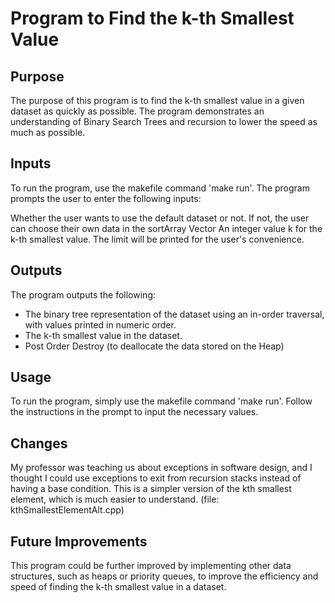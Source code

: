 # Program to Find the k-th Smallest Value

## Purpose
The purpose of this program is to find the k-th smallest value in a given dataset as quickly as possible. The program demonstrates an understanding of Binary Search Trees and recursion to lower the speed as much as possible.

## Inputs
To run the program, use the makefile command 'make run'. The program prompts the user to enter the following inputs:

Whether the user wants to use the default dataset or not. If not, the user can choose their own data in the sortArray Vector
An integer value k for the k-th smallest value. The limit will be printed for the user's convenience.

## Outputs
The program outputs the following:

- The binary tree representation of the dataset using an in-order traversal, with values printed in numeric order.
- The k-th smallest value in the dataset.
- Post Order Destroy (to deallocate the data stored on the Heap)

## Usage
To run the program, simply use the makefile command 'make run'. Follow the instructions in the prompt to input the necessary values.

## Changes

My professor was teaching us about exceptions in software design, and I thought I could use exceptions to exit from recursion stacks instead of having a base condition. 
This is a simpler version of the kth smallest element, which is much easier to understand. (file: kthSmallestElementAlt.cpp)


## Future Improvements
This program could be further improved by implementing other data structures, such as heaps or priority queues, to improve the efficiency and speed of finding the k-th smallest value in a dataset.
